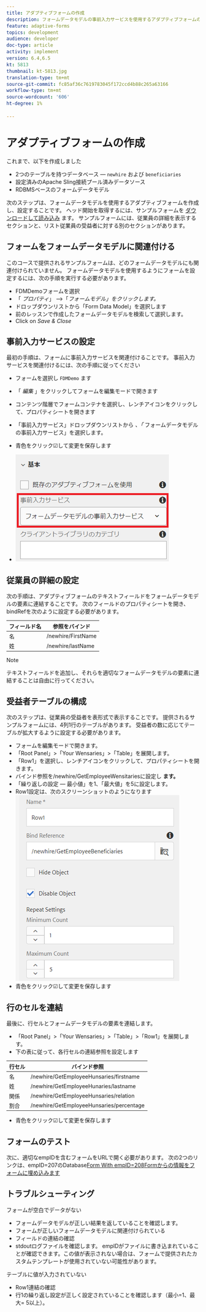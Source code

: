 ```yaml
---
title: アダプティブフォームの作成
description: フォームデータモデルの事前入力サービスを使用するアダプティブフォームの作成および設定
feature: adaptive-forms
topics: development
audience: developer
doc-type: article
activity: implement
version: 6.4,6.5
kt: 5813
thumbnail: kt-5813.jpg
translation-type: tm+mt
source-git-commit: fc85af36c7619783045f172ccd4b88c265a63166
workflow-type: tm+mt
source-wordcount: '606'
ht-degree: 1%

---
```



# アダプティブフォームの作成

これまで、以下を作成しました

* 2つのテーブルを持つデータベース — `newhire` および `beneficiaries`
* 設定済みのApache Sling接続プール済みデータソース
* RDBMSベースのフォームデータモデル

次のステップは、フォームデータモデルを使用するアダプティブフォームを作成し、設定することです。  ヘッド開始を取得するには、サンプルフォームを [ダウンロードして読み込み](assets/fdm-demo-af.zip) ます。 サンプルフォームには、従業員の詳細を表示するセクションと、リスト従業員の受益者に対する別のセクションがあります。

## フォームをフォームデータモデルに関連付ける

このコースで提供されるサンプルフォームは、どのフォームデータモデルにも関連付けられていません。 フォームデータモデルを使用するようにフォームを設定するには、次の手順を実行する必要があります。

* FDMDemoフォームを選択
* 「 _プロパティ_」 —>「_フォームモデル」をクリックします。_
* ドロップダウンリストから「Form Data Model」を選択します
* 前のレッスンで作成したフォームデータモデルを検索して選択します。
* Click on _Save &amp; Close_

## 事前入力サービスの設定

最初の手順は、フォームに事前入力サービスを関連付けることです。 事前入力サービスを関連付けるには、次の手順に従ってください

* フォームを選択し `FDMDemo` ます
* 「 _編集_ 」をクリックしてフォームを編集モードで開きます
* コンテンツ階層でフォームコンテナを選択し、レンチアイコンをクリックして、プロパティシートを開きます
* 「事前入力サービス」ドロップダウンリストから _、「_ フォームデータモデルの事前入力サービス」を選択します。
* 青色をクリック☑して変更を保存します

* ![事前入力サービス](assets/fdm-prefill.png)

## 従業員の詳細の設定

次の手順は、アダプティブフォームのテキストフィールドをフォームデータモデルの要素に連結することです。 次のフィールドのプロパティシートを開き、bindRefを次のように設定する必要があります。


| フィールド名 | 参照をバインド |
|------------|--------------------|
| 名 | /newhire/FirstName |
| 姓 | /newhire/lastName |

>[!NOTE]
テキストフィールドを追加し、それらを適切なフォームデータモデルの要素に連結することは自由に行ってください。

## 受益者テーブルの構成

次のステップは、従業員の受益者を表形式で表示することです。 提供されるサンプルフォームには、4列1行のテーブルがあります。 受益者の数に応じてテーブルが拡大するように設定する必要があります。

* フォームを編集モードで開きます。
* 「Root Panel」>「Your Wensaries」>「Table」を展開します。
* 「Row1」を選択し、レンチアイコンをクリックして、プロパティシートを開きます。
* バインド参照を/newhire/GetEmployeeWensitariesに設定し **ます。**
* 「繰り返しの設定 — 最小値」を1、「最大値」を5に設定します。
* Row1設定は、次のスクリーンショットのようになります
   ![行構成](assets/configure-row.PNG)
* 青色をクリック☑して変更を保存します

## 行のセルを連結

最後に、行セルとフォームデータモデルの要素を連結します。

* 「Root Panel」>「Your Wensaries」>「Table」>「Row1」を展開します。
* 下の表に従って、各行セルの連結参照を設定します

| 行セル | バインド参照 |
|------------|----------------------------------------------|
| 名 | /newhire/GetEmployeeHunsaries/firstname |
| 姓 | /newhire/GetEmployeeHunaries/lastname |
| 関係 | /newhire/GetEmployeeHunsaries/relation |
| 割合 | /newhire/GetEmployeeHunsaries/percentage |

* 青色をクリック☑して変更を保存します

## フォームのテスト

次に、適切なempIDを含むフォームをURLで開く必要があります。 次の2つのリンクは、empID=207のDatabase[Form With empID=208](http://localhost:4502/content/dam/formsanddocuments/fdmdemo/jcr:content?wcmmode=disabled&amp;empID=207)[Formからの情報をフォームに埋め込みます](http://localhost:4502/content/dam/formsanddocuments/fdmdemo/jcr:content?wcmmode=disabled&amp;empID=208)

## トラブルシューティング

フォームが空白でデータがない

* フォームデータモデルが正しい結果を返していることを確認します。
* フォームが正しいフォームデータモデルに関連付けられている
* フィールドの連結の確認
* stdoutログファイルを確認します。 empIDがファイルに書き込まれていることが確認できます。この値が表示されない場合は、フォームで提供されたカスタムテンプレートが使用されていない可能性があります。

テーブルに値が入力されていない

* Row1連結の確認
* 行1の繰り返し設定が正しく設定されていることを確認します（最小=1、最大= 5以上）。

